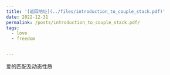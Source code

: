 ```yaml
---
title: '[返回地址](../files/introduction_to_couple_stack.pdf)'
date: 2022-12-31
permalink: /posts/introduction_to_couple_stack.pdf/
tags:
  - love
  - freedom


---
```


爱的匹配及动态性质